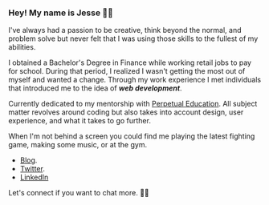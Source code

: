 ### Hey! My name is **Jesse** 🕵🏼

I've always had a passion to be creative, think beyond the normal, and problem solve but never felt that I was using those skills to the fullest of my abilities.

I obtained a Bachelor's Degree in Finance while working retail jobs to pay for school. During that period, I realized I wasn't getting the most out of myself and wanted a change. Through my work experience I met individuals that introduced me to the idea of ***web development***.

Currently dedicated to my mentorship with [Perpetual Education](https://perpetual.education/). All subject matter revolves around coding but also takes into account design, user experience, and what it takes to go further.

When I'm not behind a screen you could find me playing the latest fighting game, making some music, or at the gym. 

* [Blog](https://jessedevs.substack.com/).
* [Twitter](https://twitter.com/jesse_Devs).
* [LinkedIn](https://www.linkedin.com/in/felix-jesser1223/)


Let's connect if you want to chat more. 🤟🏼
